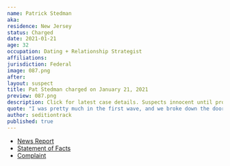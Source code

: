 ```yaml
---
name: Patrick Stedman
aka:
residence: New Jersey
status: Charged
date: 2021-01-21
age: 32
occupation: Dating + Relationship Strategist
affiliations:
jurisdiction: Federal
image: 087.png
after:
layout: suspect
title: Pat Stedman charged on January 21, 2021
preview: 087.png
description: Click for latest case details. Suspects innocent until proven guilty.
quote: "I was pretty much in the first wave, and we broke down the doors and climbed up the back part of the Capitol building and got all the way into the chambers"
author: seditiontrack
published: true
---
```


- [News Report](https://www.nj.com/news/2021/01/nj-man-charged-with-taking-part-in-attack-at-us-capitol-posted-videos-from-inside-feds-say.html)
- [Statement of Facts](https://www.justice.gov/file/1357721/download)
- [Complaint](https://www.justice.gov/opa/page/file/1357726/download)